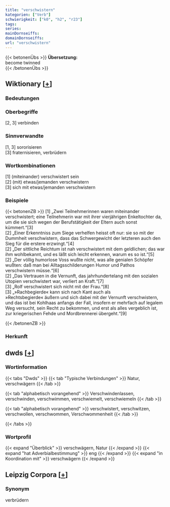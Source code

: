 ```yaml
---
title: "verschwistern"
kategorien: ["Verb"]
schwierigkeit: ["k0", "h2", "r23"]
tags:
series:
mainDornseiffs:
domainDornseiffs:
url: "verschwistern"
---
```


{{< betonenÜbs >}}
**Übersetzung:**  
become twinned  
{{< /betonenÜbs >}}

## Wiktionary [[+](https://de.wiktionary.org/wiki/verschwistern)]

### Bedeutungen

### Oberbegriffe
[2, 3] verbinden  

### Sinnverwandte
[1, 3] sororisieren  
[3] fraternisieren, verbrüdern  

### Wortkombinationen
[1] (miteinander) verschwistert sein  
[2] (mit) etwas/jemanden verschwistern  
[3] sich mit etwas/jemanden verschwistern  

### Beispiele
{{< betonenZB >}}
[1] „Zwei Teilnehmerinnen waren miteinander verschwistert; eine Teilnehmerin war mit ihrer vierjährigen Enkeltochter da, um die sie sich wegen der Berufstätigkeit der Eltern auch sonst kümmert.“[3]  
[2] „Einer Erkenntniss zum Siege verhelfen heisst oft nur: sie so mit der Dummheit verschwistern, dass das Schwergewicht der letzteren auch den Sieg für die erstere erzwingt.“[4]  
[2] „Der sittliche Reichtum ist nah verschwistert mit dem geldlichen; das war ihm wohlbekannt, und es Iäßt sich leicht erkennen, warum es so ist.“[5]  
[2] „Der völlig humorlose Voss wußte nicht, was alle genialen Schöpfer wußten: daß man bei Alltagsschilderungen Humor und Pathos verschwistern müsse.“[6]  
[2] „Das Vertrauen in die Vernunft, das jahrhundertelang mit den sozialen Utopien verschwistert war, verliert an Kraft.“[7]  
[3] „Rolf verschwistert sich nicht mit der Frau.“[8]  
[3] „»Rachbegierde« kann sich nach Kant auch als »Rechtsbegierde« äußern und sich dabei mit der Vernunft verschwistern, und das ist bei Kohlhaas anfangs der Fall, insofern er mehrfach auf legalem Weg versucht, sein Recht zu bekommen, und erst als alles vergeblich ist, zur kriegerischen Fehde und Mordbrennerei übergeht.“[9]  

{{< /betonenZB >}}
### Herkunft



## dwds [[+](https://www.dwds.de/wb/verschwistern)]

### Wortinformation
{{< tabs "Dwds" >}}
{{< tab "Typische Verbindungen" >}}
Natur, verschwägern
{{< /tab >}}

{{< tab "alphabetisch vorangehend" >}}
Verschwindenlassen, verschwinden, verschwimmen, verschwiemelt, verschwiemeln
{{< /tab >}}

{{< tab "alphabetisch vorangehend" >}}
verschwistert, verschwitzen, verschwollen, verschwommen, Verschwommenheit
{{< /tab >}}

{{< /tabs >}}

### Wortprofil
{{< expand "Überblick" >}} verschwägern, Natur {{< /expand >}}
{{< expand "hat Adverbialbestimmung" >}} eng {{< /expand >}}
{{< expand "in Koordination mit" >}} verschwägern {{< /expand >}}

## Leipzig Corpora [[+](https://corpora.uni-leipzig.de/en/res?word=verschwistern&corpusId=deu_newscrawl-public_2018)]


### Synonym
verbrüdern

